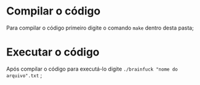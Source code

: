 # Compilar o código

Para compilar o código primeiro digite o comando `make` dentro desta pasta;

# Executar o código

Após compilar o código para executá-lo digite `./brainfuck "nome do arquivo".txt` ;
